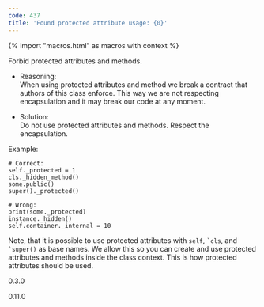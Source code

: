 ```yaml
---
code: 437
title: 'Found protected attribute usage: {0}'
---
```


{% import "macros.html" as macros with context %}

Forbid protected attributes and methods.

  - Reasoning:  
    When using protected attributes and method we break a contract that
    authors of this class enforce. This way we are not respecting
    encapsulation and it may break our code at any moment.

  - Solution:  
    Do not use protected attributes and methods. Respect the
    encapsulation.

Example:

    # Correct:
    self._protected = 1
    cls._hidden_method()
    some.public()
    super()._protected()
    
    # Wrong:
    print(some._protected)
    instance._hidden()
    self.container._internal = 10

Note, that it is possible to use protected attributes with `self`,
`` `cls ``, and `` `super() `` as base names. We allow this so you can
create and use protected attributes and methods inside the class
context. This is how protected attributes should be used.

<div class="versionadded">

0.3.0

</div>

<div class="versionchanged">

0.11.0

</div>